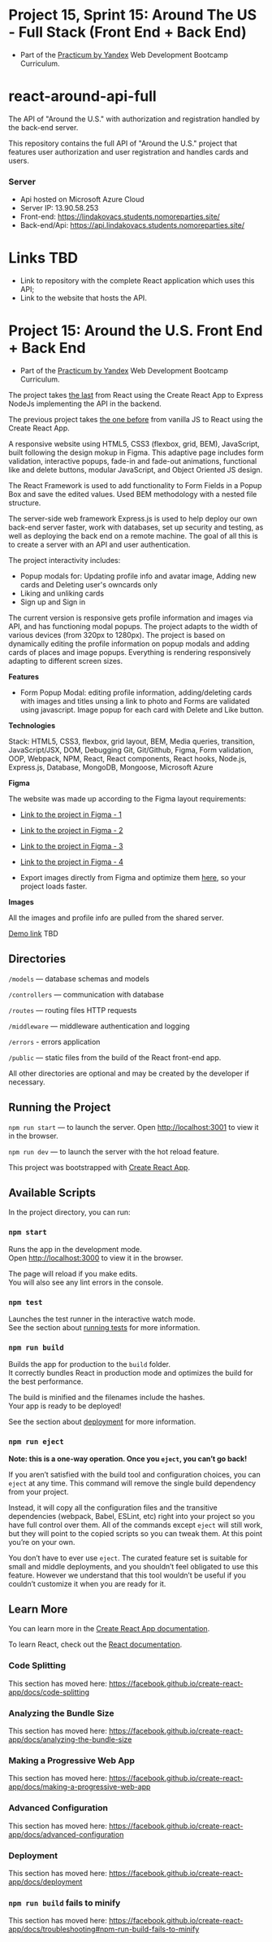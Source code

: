 # Project 15, Sprint 15: Around The US - Full Stack (Front End + Back End)
* Part of the [Practicum by Yandex](https://practicum.yandex.com/) Web Development Bootcamp Curriculum.

# react-around-api-full
The API of "Around the U.S." with authorization and registration handled by the back-end server.

This repository contains the full API of "Around the U.S." project that features user authorization and user registration and handles cards and users. 

### Server
- Api hosted on Microsoft Azure Cloud
- Server IP: 13.90.58.253
- Front-end: https://lindakovacs.students.nomoreparties.site/
- Back-end/Api: https://api.lindakovacs.students.nomoreparties.site/

# Links TBD
* Link to repository with the complete React application which uses this API;
* Link to the website that hosts the API.

# Project 15: Around the U.S. Front End + Back End

- Part of the [Practicum by Yandex](https://practicum.yandex.com/) Web Development Bootcamp Curriculum.

The project takes [the last](https://github.com/lindakovacs/around-react) from React using the Create React App to Express NodeJs implementing the API in the backend.

The previous project takes [the one before](https://lindakovacs.github.io/web_project_4/) from vanilla JS to React using the Create React App.

A responsive website using HTML5, CSS3 (flexbox, grid, BEM), JavaScript, built following the design mokup in Figma.
This adaptive page includes form validation, interactive popups, fade-in and fade-out animations, functional like and delete buttons, modular JavaScript, and Object Oriented JS design.

The React Framework is used to add functionality to Form Fields in a Popup Box and save the edited values. Used BEM methodology with a nested file structure.

The server-side web framework Express.js is used to help deploy our own back-end server faster, work with databases, set up security and testing, as well as deploying the back end on a remote machine. The goal of all this is to create a server with an API and user authentication.

The project interactivity includes:

- Popup modals for: Updating profile info and avatar image, Adding new cards and Deleting user's owncards only
- Liking and unliking cards
- Sign up and Sign in

The current version is responsive gets profile information and images via API, and has functioning modal popups.
The project adapts to the width of various devices (from 320px to 1280px). The project is based on dynamically editing the profile information on popup modals and adding cards of places and image popups. Everything is rendering responsively adapting to different screen sizes.

**Features**

- Form Popup Modal: editing profile information, adding/deleting cards with images and titles unsing a link to photo and Forms are validated using javascript. Image popup for each card with Delete and Like button.

**Technologies**

Stack: HTML5, CSS3, flexbox, grid layout, BEM, Media queries, transition, JavaScript/JSX, DOM, Debugging Git, Git/Github, Figma, Form validation, OOP, Webpack, NPM, React, React components, React hooks, Node.js, Express.js, Database, MongoDB, Mongoose, Microsoft Azure

**Figma**

The website was made up according to the Figma layout requirements:

* [Link to the project in Figma - 1](
   https://www.figma.com/file/mUgu8OSHWE0M6p6vfwmdu9/Sprint-4-Around-The-U.S.-desktop-mobile?node-id=0%3A1)
* [Link to the project in Figma - 2](
   https://www.figma.com/file/avLHzpJw2dmU2NaDATZ6CX/Sprint-5%3A-Around-The-U.S.-%2F-desktop-%2B-mobile?node-id=0%3A1)
* [Link to the project in Figma - 3](
   https://www.figma.com/file/KUbYgXnYElfzxCbcrlsOCE/Sprint-6%3A-Around-The-U.S.?node-id=0%3A1)
* [Link to the project in Figma - 4](https://www.figma.com/file/PJbelNQkbotPz2M1Lth55j/Sprint-14-EN?node-id=0%3A1)

* Export images directly from Figma and optimize them [here](https://tinypng.com/), so your project loads faster. 

**Images**

All the images and profile info are pulled from the shared server.

[Demo link](https://lindakovacs.github.io) TBD

## Directories

`/models` — database schemas and models

`/controllers` — communication with database

`/routes` — routing files HTTP requests

`/middleware` — middleware authentication and logging

`/errors` - errors application

`/public` — static files from the build of the React front-end app.

All other directories are optional and may be created by the developer if necessary.

## Running the Project

`npm run start` — to launch the server.
Open [http://localhost:3001](http://localhost:3001) to view it in the browser.

`npm run dev` — to launch the server with the hot reload feature.


This project was bootstrapped with [Create React App](https://github.com/facebook/create-react-app).

## Available Scripts

In the project directory, you can run:

### `npm start`

Runs the app in the development mode.<br />
Open [http://localhost:3000](http://localhost:3000) to view it in the browser.

The page will reload if you make edits.<br />
You will also see any lint errors in the console.

### `npm test`

Launches the test runner in the interactive watch mode.<br />
See the section about [running tests](https://facebook.github.io/create-react-app/docs/running-tests) for more information.

### `npm run build`

Builds the app for production to the `build` folder.<br />
It correctly bundles React in production mode and optimizes the build for the best performance.

The build is minified and the filenames include the hashes.<br />
Your app is ready to be deployed!

See the section about [deployment](https://facebook.github.io/create-react-app/docs/deployment) for more information.

### `npm run eject`

**Note: this is a one-way operation. Once you `eject`, you can’t go back!**

If you aren’t satisfied with the build tool and configuration choices, you can `eject` at any time. This command will remove the single build dependency from your project.

Instead, it will copy all the configuration files and the transitive dependencies (webpack, Babel, ESLint, etc) right into your project so you have full control over them. All of the commands except `eject` will still work, but they will point to the copied scripts so you can tweak them. At this point you’re on your own.

You don’t have to ever use `eject`. The curated feature set is suitable for small and middle deployments, and you shouldn’t feel obligated to use this feature. However we understand that this tool wouldn’t be useful if you couldn’t customize it when you are ready for it.

## Learn More

You can learn more in the [Create React App documentation](https://facebook.github.io/create-react-app/docs/getting-started).

To learn React, check out the [React documentation](https://reactjs.org/).

### Code Splitting

This section has moved here: https://facebook.github.io/create-react-app/docs/code-splitting

### Analyzing the Bundle Size

This section has moved here: https://facebook.github.io/create-react-app/docs/analyzing-the-bundle-size

### Making a Progressive Web App

This section has moved here: https://facebook.github.io/create-react-app/docs/making-a-progressive-web-app

### Advanced Configuration

This section has moved here: https://facebook.github.io/create-react-app/docs/advanced-configuration

### Deployment

This section has moved here: https://facebook.github.io/create-react-app/docs/deployment

### `npm run build` fails to minify

This section has moved here: https://facebook.github.io/create-react-app/docs/troubleshooting#npm-run-build-fails-to-minify

